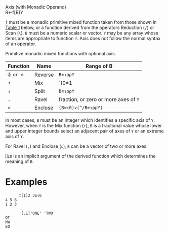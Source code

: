 <div class="heading">
  <div class="name">Axis (with Monadic Operand)</div>
  <div class="command">R←f[B]Y</div>
</div>

`f` must be a monadic primitive mixed function taken from those shown in [Table 1](/#MonadicMixed) below, or a function derived from the operators Reduction (`/`) or Scan (`\`). `B` must be a numeric scalar or vector. `Y` may be any array whose items are appropriate to function `f`. Axis does not follow the normal syntax of an operator.

Primitive monadic mixed functions with optional axis.

| Function | Name | Range of B |
| --- | --- | --- |
| `⌽ or ⊖` | Reverse | `B∊⍳⍴⍴Y` |
| `↑` | Mix | `(0≠1|B)^(B>⎕IO-1)^(B<⎕IO+⍴⍴Y)` |
| `↓` | Split | `B∊⍳⍴⍴Y` |
| `,` | Ravel | fraction, or zero or more axes of `Y` |
| `⊂` | Enclose | `(B≡⍳0)∨(^/B∊⍳⍴⍴Y)` |

In most cases, `B` must be an integer which identifies a specific axis of `Y`. However, when  `f` is the Mix function (`↑`),   `B` is a fractional value whose lower and upper integer bounds select an adjacent pair of axes of `Y` or an extreme axis of `Y`.

For Ravel (`,`) and Enclose (`⊂`), `B` can be a vector of two or more axes.

`⎕IO` is an implicit argument of the derived function which determines the meaning of `B`.

# Examples
```apl
      ⌽[1]2 3⍴⍳6
4 5 6
1 2 3
 
      ↑[.1]'ONE' 'TWO'
OT
NW
EO
```
